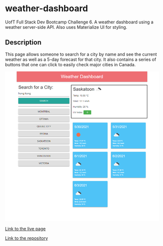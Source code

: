 # weather-dashboard
UofT Full Stack Dev Bootcamp Challenge 6. A weather dashboard using a weather server-side API. Also uses Materialize UI for styling.

## Description
This page allows someone to search for a city by name and see the current weather as well as a 5-day forecast for that city. It also contains a series of buttons that one can click to easily check major cities in Canada.

![Preview picture of the site](./assets/images/weather-dashboard-preview.png)

[Link to the live page](https://rookieprime.github.io/weather-dashboard/)

[Link to the repository](https://github.com/RookiePrime/weather-dashboard)